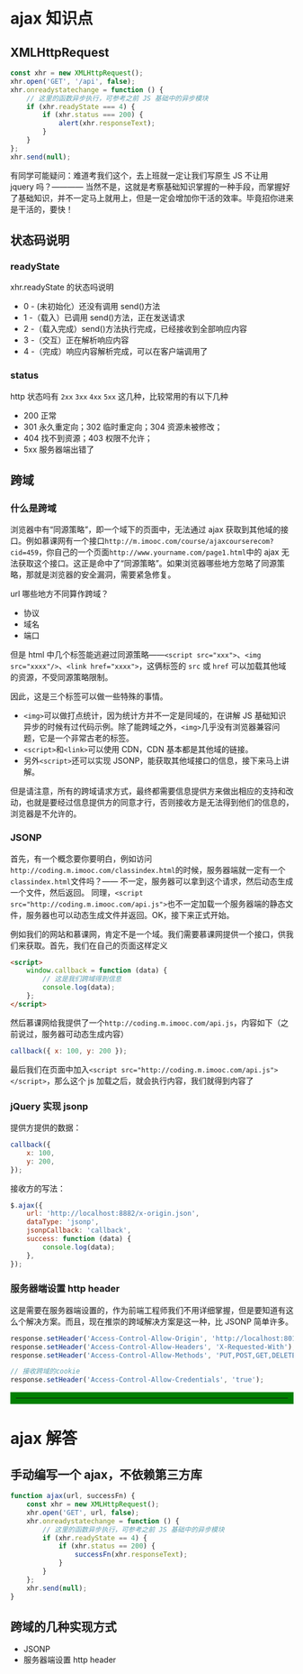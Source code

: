 # ajax 知识点

## XMLHttpRequest

```javascript
const xhr = new XMLHttpRequest();
xhr.open('GET', '/api', false);
xhr.onreadystatechange = function () {
	// 这里的函数异步执行，可参考之前 JS 基础中的异步模块
	if (xhr.readyState === 4) {
		if (xhr.status === 200) {
			alert(xhr.responseText);
		}
	}
};
xhr.send(null);
```

有同学可能疑问：难道考我们这个，去上班就一定让我们写原生 JS 不让用 jquery 吗？———— 当然不是，这就是考察基础知识掌握的一种手段，而掌握好了基础知识，并不一定马上就用上，但是一定会增加你干活的效率。毕竟招你进来是干活的，要快！

## 状态码说明

### readyState

xhr.readyState 的状态吗说明

- 0 - (未初始化）还没有调用 send()方法
- 1 -（载入）已调用 send()方法，正在发送请求
- 2 -（载入完成）send()方法执行完成，已经接收到全部响应内容
- 3 -（交互）正在解析响应内容
- 4 -（完成）响应内容解析完成，可以在客户端调用了

### status

http 状态吗有 `2xx` `3xx` `4xx` `5xx` 这几种，比较常用的有以下几种

- 200 正常
- 301 永久重定向；302 临时重定向；304 资源未被修改；
- 404 找不到资源；403 权限不允许；
- 5xx 服务器端出错了

## 跨域

### 什么是跨域

浏览器中有“同源策略”，即一个域下的页面中，无法通过 ajax 获取到其他域的接口。例如慕课网有一个接口`http://m.imooc.com/course/ajaxcourserecom?cid=459`，你自己的一个页面`http://www.yourname.com/page1.html`中的 ajax 无法获取这个接口。这正是命中了“同源策略”。如果浏览器哪些地方忽略了同源策略，那就是浏览器的安全漏洞，需要紧急修复。

url 哪些地方不同算作跨域？

- 协议
- 域名
- 端口

但是 html 中几个标签能逃避过同源策略——`<script src="xxx">`、`<img src="xxxx"/>`、`<link href="xxxx">`，这俩标签的 `src` 或 `href` 可以加载其他域的资源，不受同源策略限制。

因此，这是三个标签可以做一些特殊的事情。

- `<img>`可以做打点统计，因为统计方并不一定是同域的，在讲解 JS 基础知识异步的时候有过代码示例。除了能跨域之外，`<img>`几乎没有浏览器兼容问题，它是一个非常古老的标签。
- `<script>`和`<link>`可以使用 CDN，CDN 基本都是其他域的链接。
- 另外`<script>`还可以实现 JSONP，能获取其他域接口的信息，接下来马上讲解。

但是请注意，所有的跨域请求方式，最终都需要信息提供方来做出相应的支持和改动，也就是要经过信息提供方的同意才行，否则接收方是无法得到他们的信息的，浏览器是不允许的。

### JSONP

首先，有一个概念要你要明白，例如访问`http://coding.m.imooc.com/classindex.html`的时候，服务器端就一定有一个`classindex.html`文件吗？—— 不一定，服务器可以拿到这个请求，然后动态生成一个文件，然后返回。
同理，`<script src="http://coding.m.imooc.com/api.js">`也不一定加载一个服务器端的静态文件，服务器也可以动态生成文件并返回。OK，接下来正式开始。

例如我们的网站和慕课网，肯定不是一个域。我们需要慕课网提供一个接口，供我们来获取。首先，我们在自己的页面这样定义

```html
<script>
	window.callback = function (data) {
		// 这是我们跨域得到信息
		console.log(data);
	};
</script>
```

然后慕课网给我提供了一个`http://coding.m.imooc.com/api.js`，内容如下（之前说过，服务器可动态生成内容）

```js
callback({ x: 100, y: 200 });
```

最后我们在页面中加入`<script src="http://coding.m.imooc.com/api.js"></script>`，那么这个 js 加载之后，就会执行内容，我们就得到内容了

### jQuery 实现 jsonp

提供方提供的数据：

```js
callback({
	x: 100,
	y: 200,
});
```

接收方的写法：

```js
$.ajax({
	url: 'http://localhost:8882/x-origin.json',
	dataType: 'jsonp',
	jsonpCallback: 'callback',
	success: function (data) {
		console.log(data);
	},
});
```

### 服务器端设置 http header

这是需要在服务器端设置的，作为前端工程师我们不用详细掌握，但是要知道有这么个解决方案。而且，现在推崇的跨域解决方案是这一种，比 JSONP 简单许多。

```js
response.setHeader('Access-Control-Allow-Origin', 'http://localhost:8011'); // 第二个参数填写允许跨域的域名称，不建议直接写 "*"
response.setHeader('Access-Control-Allow-Headers', 'X-Requested-With');
response.setHeader('Access-Control-Allow-Methods', 'PUT,POST,GET,DELETE,OPTIONS');

// 接收跨域的cookie
response.setHeader('Access-Control-Allow-Credentials', 'true');
```

<hr style="border: 10px solid green" />

# ajax 解答

## 手动编写一个 ajax，不依赖第三方库

```js
function ajax(url, successFn) {
	const xhr = new XMLHttpRequest();
	xhr.open('GET', url, false);
	xhr.onreadystatechange = function () {
		// 这里的函数异步执行，可参考之前 JS 基础中的异步模块
		if (xhr.readyState == 4) {
			if (xhr.status == 200) {
				successFn(xhr.responseText);
			}
		}
	};
	xhr.send(null);
}
```

## 跨域的几种实现方式

- JSONP
- 服务器端设置 http header
